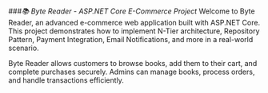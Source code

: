 ###*📚 Byte Reader - ASP.NET Core E-Commerce Project*
Welcome to Byte Reader, an advanced e-commerce web application built with ASP.NET Core. This project demonstrates how to implement N-Tier architecture, Repository Pattern, Payment Integration, Email Notifications, and more in a real-world scenario.

Byte Reader allows customers to browse books, add them to their cart, and complete purchases securely. Admins can manage books, process orders, and handle transactions efficiently.
